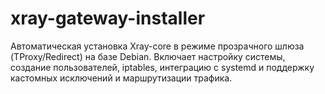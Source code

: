 # xray-gateway-installer
Автоматическая установка Xray-core в режиме прозрачного шлюза (TProxy/Redirect) на базе Debian. Включает настройку системы, создание пользователей, iptables, интеграцию с systemd и поддержку кастомных исключений и маршрутизации трафика.
